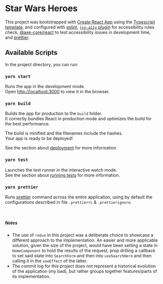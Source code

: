 # Star Wars Heroes

This project was bootstrapped with [Create React App](https://github.com/facebook/create-react-app) using the [Typescript template](https://create-react-app.dev/docs/adding-typescript/), and configured with [eslint](https://eslint.org/), [`jsx-a11y` plugin](https://www.npmjs.com/package/eslint-plugin-jsx-a11y) for accessibility rules check, [@axe-core/react](https://www.npmjs.com/package/@axe-core/react) to test accessibility issues in development time, and [prettier](https://prettier.io/).

## Available Scripts

In the project directory, you can run:

### `yarn start`

Runs the app in the development mode.\
Open [http://localhost:3000](http://localhost:3000) to view it in the browser.

### `yarn build`

Builds the app for production to the `build` folder.\
It correctly bundles React in production mode and optimizes the build for the best performance.

The build is minified and the filenames include the hashes.\
Your app is ready to be deployed!

See the section about [deployment](https://facebook.github.io/create-react-app/docs/deployment) for more information.

### `yarn test`

Launches the test runner in the interactive watch mode.\
See the section about [running tests](https://facebook.github.io/create-react-app/docs/running-tests) for more information.

### `yarn prettier`

Runs [prettier](https://prettier.io/) command across the entire application, using by default the configurations described in file `.prettierrc` & `.prettierignore`.

&nbsp;

##### Notes

- The use of `redux` in this project was a deliberate choice to showcase a different approach to the implementation. An easier and more applicable solution, given the size of the project, would have been setting a state in `HomeComponent` to hold the results of the request, prop drilling a callback to set said state into `SearchForm` and then into `useSearchHero` and then calling it in the `useEffect` of the latter.
- The commit log for this project does not represent a historical evolution of the application (my bad), but rather groups together features/parts of its implementation.
